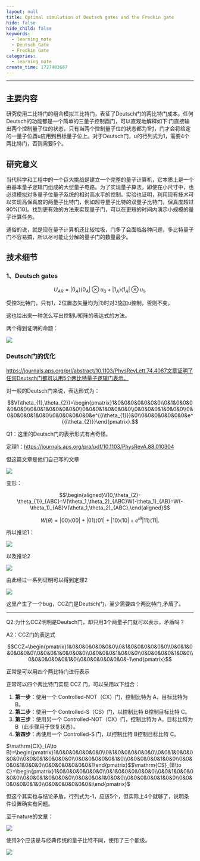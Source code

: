 ```yaml
---
layout: null
title: Optimal simulation of Deutsch gates and the Fredkin gate
hide: false
hide_child: false
keywords:
  - learning_note
  - Deutsch_Gate
  - Fredkin Gate
categories:
  - learning_note
create_time: 1727403607
---
```



---

## 主要内容

研究使用二比特门的组合模拟三比特门，表征了Deutsch门的两比特门成本。任何Deutsch的功能都是一个简单的三量子控制酉门，可以直观地解释如下:门直接输出两个控制量子位的状态，只有当两个控制量子位的状态都为1时，门才会将给定的一量子位酉u应用到目标量子位上。对于Deutsch门，u的行列式为1，需要4个两比特门，否则需要5个。

## 研究意义

当代科学和工程中的一个巨大挑战是建立一个完整的量子计算机，它本质上是一个由基本量子逻辑门组成的大型量子电路。为了实现量子算法，即使在小尺寸中，也必须模拟对多量子位量子系统的相对高水平的控制。实验也证明，利用现有技术可以实现高保真度的两量子比特门，例如超导量子比特的双量子比特门，保真度超过90%[10]。找到更有效的方法来实现量子门，可以在更短的时间内演示小规模的量子计算任务。

通俗的说，就是现在量子计算机还比较垃圾，门多了会面临各种问题，多比特量子门不容易搞，所以尽可能让分解的量子门的数量最少。

## 技术细节

### 1、Deutsch gates

$$U_{AR}=|0_{A}\rangle\langle0_{A}|\otimes u_{0}+|1_{A}\rangle\langle1_{A}|\otimes u_{1}.$$

受控3比特门，只有1，2位置态矢量均为$|1\rangle$时对3施加u控制，否则不变。

这也给出来一种怎么写出控制U矩阵的表达式的方法。

两个得到证明的命题：

<img src="/assets/Z43ObiJd6oXTzQxIfciczCN1nSe.png" src-width="873" class="markdown-img m-auto" src-height="301" align="center"/>

### Deutsch门的优化

https://journals.aps.org/prl/abstract/10.1103/PhysRevLett.74.4087文章证明了任何Deutsch门都可以用5个两比特量子逻辑门表示。

对一般的Deutsch门来说，表达形式为：

$$V(\theta_{1},\theta_{2})=\begin{pmatrix}1&0&0&0&0&0&0&0\\0&1&0&0&0&0&0&0\\0&0&1&0&0&0&0&0\\0&0&0&1&0&0&0&0\\0&0&0&0&1&0&0&0\\0&0&0&0&0&1&0&0\\0&0&0&0&0&0&e^{{i\theta_{1}}}&0\\0&0&0&0&0&0&0&e^{{i\theta_{2}}}\end{pmatrix}.$$

Q1：这里的Deutsch门的表示形式有点奇怪。

定理1：https://journals.aps.org/pra/pdf/10.1103/PhysRevA.88.010304

但这篇文章是他们自己写的文章

<img src="/assets/UufWb6k7po6BQ2xCK73ckGEFnec.bmp" src-width="877" class="markdown-img m-auto" src-height="84" align="center"/>

变形：

$$\begin{aligned}V(0,\theta_{2}-\theta_{1})_{ABC}=V(\theta_1,\theta_2)_{ABC}W(-\theta_1)_{AB}=W(-\theta_1)_{AB}V(\theta_1,\theta_2)_{ABC},\end{aligned}$$

$$W(\theta)=|00\rangle\langle00|+|01\rangle\langle01|+|10\rangle\langle10|+e^{i\theta}|11\rangle\langle11|.$$

所以推论1：

<img src="/assets/ULB4bXiePoyzlcxqHk3cTIv3nhg.bmp" src-width="864" class="markdown-img m-auto" src-height="109" align="center"/>

以及推论2

<img src="/assets/MQwNbXyk5oViaGxpn2acwKsQnab.bmp" src-width="991" class="markdown-img m-auto" src-height="299" align="center"/>

由此经过一系列证明可以得到定理2

<img src="/assets/ZDVDbWogvo3HLcxrgY9cDzh0nOh.bmp" src-width="849" class="markdown-img m-auto" src-height="77" align="center"/>

这里产生了一个bug，CCZ门是Deutsch门，至少需要四个两比特门,矛盾了。

---

Q2:为什么CCZ明明是Deutsch门，却只用3个两量子门就可以表示，矛盾吗？

A2：CCZ门的表达式

$$CCZ=\begin{pmatrix}1&0&0&0&0&0&0&0\\0&1&0&0&0&0&0&0\\0&0&1&0&0&0&0&0\\0&0&0&1&0&0&0&0\\0&0&0&0&1&0&0&0\\0&0&0&0&0&1&0&0\\0&0&0&0&0&0&1&0\\0&0&0&0&0&0&0&-1\end{pmatrix}$$

正常是可以用四个两比特门进行表示

正常可以四个两比特门实现 CCZ 门，可以采用以下组合：

1.  **第一步**：使用一个 Controlled-NOT（CX）门，控制比特为 A，目标比特为 B。
2.  **第二步**：使用一个 Controlled-S（CS）门，以控制比特 B控制目标比特 C。
3.  **第三步**：使用另一个 Controlled-NOT（CX）门，控制比特为 A，目标比特为 B（此步骤用于恢复状态）。
4.  **第四步**：再使用一个 Controlled-S 门，以控制比特 B控制目标比特 C。

$\mathrm{CX}_{A\to B}=\begin{pmatrix}1&0&0&0&0&0&0&0\\0&1&0&0&0&0&0&0\\0&0&1&0&0&0&0&0\\0&0&0&1&0&0&0&0\\0&0&0&0&0&0&1&0\\0&0&0&0&0&1&0&0\\0&0&0&0&1&0&0&0\\0&0&0&0&0&0&0&1\end{pmatrix}$$\mathrm{CS}_{B\to C}=\begin{pmatrix}1&0&0&0&0&0&0&0\\0&1&0&0&0&0&0&0\\0&0&1&0&0&0&0&0\\0&0&0&1&0&0&0&0\\0&0&0&0&1&0&0&0\\0&0&0&0&0&1&0&0\\0&0&0&0&0&0&1&0\\0&0&0&0&0&0&0&i\end{pmatrix}$

但这个其实也与结论矛盾，行列式为-1，应该5个，但实际上4个就够了，说明条件设置确实有问题。

至于nature的文章：

<img src="/assets/AC6DbMyccoznZ1xlkXccbmc5nMd.bmp" src-width="890" class="markdown-img m-auto" src-height="920" align="center"/>

使用3个应该是与经典传统的量子比特不同，使用了三个能级。

<img src="/assets/KqerbgtOPoZhzzxJsYqc5e6Rngh.bmp" src-width="832" class="markdown-img m-auto" src-height="91" align="center"/>

